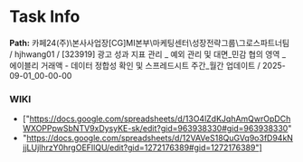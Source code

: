# Task Info

**Path:** 카페24(주)\본사사업장\[CG]MI본부\마케팅센터\성장전략그룹\그로스파트너팀 / hjhwang01 / [323919] 광고 성과 지표 관리 _ 예외 관리 및 대면_민감 협의 영역 _ 에이블리 거래액 - 데이터 정합성 확인 및 스프레드시트 주간_월간 업데이트 / 2025-09-01_00-00-00

### WIKI
- ["https://docs.google.com/spreadsheets/d/13O4lZdKJqhAmQwrOpDChWXOPPpwSbNTV9xDysyKE-sk/edit?gid=963938330#gid=963938330"
- "https://docs.google.com/spreadsheets/d/12VAVeS18QuGVq9o3fD94kNjjLUjlhrzY0hrgOEFIlQU/edit?gid=1272176389#gid=1272176389"]

